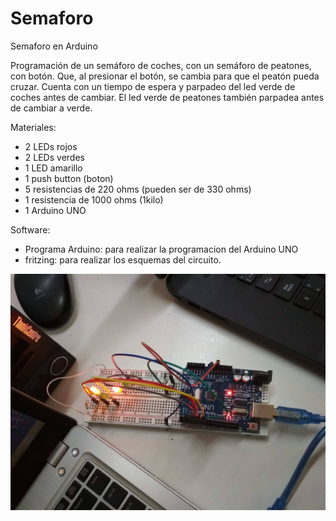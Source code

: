 # Semaforo
Semaforo en Arduino

Programación de un semáforo de coches, con un semáforo de peatones, con botón. 
Que, al presionar el botón, se cambia para que el peatón pueda cruzar. Cuenta con un tiempo de espera 
y parpadeo del led verde de coches antes de cambiar. El led verde de peatones también parpadea 
antes de cambiar a verde.

Materiales:
- 2 LEDs rojos
- 2 LEDs verdes
- 1 LED amarillo
- 1 push button (boton)
- 5 resistencias de 220 ohms (pueden ser de 330 ohms)
- 1 resistencia de 1000 ohms (1kilo)
- 1 Arduino UNO

Software:
- Programa Arduino: para realizar la programacion del Arduino UNO
- fritzing: para realizar los esquemas del circuito.

![Circuito Funcionando](https://github.com/Sarahi-Perez/Semaforo/blob/master/28169999_1597728776975891_1466166761_o.jpg "De 250 x 350 píxeles")
